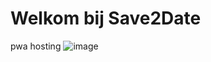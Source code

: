 # Welkom bij Save2Date


pwa hosting
![image](https://user-images.githubusercontent.com/60871307/148241966-42aa5dc9-ec03-4ffe-a5b7-f82b27058566.png)
